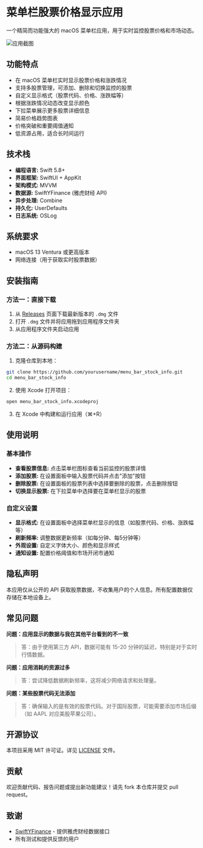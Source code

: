 # 菜单栏股票价格显示应用

一个精简而功能强大的 macOS 菜单栏应用，用于实时监控股票价格和市场动态。

![应用截图](docs/screenshot.png)

## 功能特点

- 在 macOS 菜单栏实时显示股票价格和涨跌情况
- 支持多股票管理，可添加、删除和切换监控的股票
- 自定义显示格式（股票代码、价格、涨跌幅等）
- 根据涨跌情况动态改变显示颜色
- 下拉菜单展示更多股票详细信息
- 简易价格趋势图表
- 价格突破和重要阈值通知
- 低资源占用，适合长时间运行

## 技术栈

- **编程语言:** Swift 5.8+
- **界面框架:** SwiftUI + AppKit
- **架构模式:** MVVM
- **数据源:** SwiftYFinance (雅虎财经 API)
- **异步处理:** Combine
- **持久化:** UserDefaults
- **日志系统:** OSLog

## 系统要求

- macOS 13 Ventura 或更高版本
- 网络连接（用于获取实时股票数据）

## 安装指南

### 方法一：直接下载

1. 从 [Releases](https://github.com/yourusername/menu_bar_stock_info/releases) 页面下载最新版本的 `.dmg` 文件
2. 打开 `.dmg` 文件并将应用拖到应用程序文件夹
3. 从应用程序文件夹启动应用

### 方法二：从源码构建

1. 克隆仓库到本地：
```bash
git clone https://github.com/yourusername/menu_bar_stock_info.git
cd menu_bar_stock_info
```

2. 使用 Xcode 打开项目：
```bash
open menu_bar_stock_info.xcodeproj
```

3. 在 Xcode 中构建和运行应用（⌘+R）

## 使用说明

### 基本操作

- **查看股票信息:** 点击菜单栏图标查看当前监控的股票详情
- **添加股票:** 在设置面板中输入股票代码并点击"添加"按钮
- **删除股票:** 在设置面板的股票列表中选择要删除的股票，点击删除按钮
- **切换显示股票:** 在下拉菜单中选择要在菜单栏显示的股票

### 自定义设置

- **显示格式:** 在设置面板中选择菜单栏显示的信息（如股票代码、价格、涨跌幅等）
- **刷新频率:** 调整数据更新频率（如每分钟、每5分钟等）
- **外观设置:** 自定义字体大小、颜色和显示样式
- **通知设置:** 配置价格阈值和市场开闭市通知

## 隐私声明

本应用仅从公开的 API 获取股票数据，不收集用户的个人信息。所有配置数据仅存储在本地设备上。

## 常见问题

**问题：应用显示的数据与我在其他平台看到的不一致**
> 答：由于使用第三方 API，数据可能有 15-20 分钟的延迟，特别是对于实时行情数据。

**问题：应用消耗的资源过多**
> 答：尝试降低数据刷新频率，这将减少网络请求和处理量。

**问题：某些股票代码无法添加**
> 答：确保输入的是有效的股票代码。对于国际股票，可能需要添加市场后缀（如 AAPL 对应美股苹果公司）。

## 开源协议

本项目采用 MIT 许可证。详见 [LICENSE](LICENSE) 文件。

## 贡献

欢迎贡献代码、报告问题或提出新功能建议！请先 fork 本仓库并提交 pull request。

## 致谢

- [SwiftYFinance](https://github.com/AlexRoar/SwiftYFinance) - 提供雅虎财经数据接口
- 所有测试和提供反馈的用户 